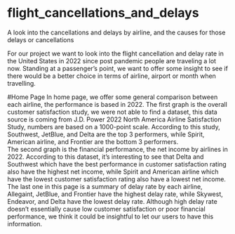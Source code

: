 # flight_cancellations_and_delays
A look into the cancellations and delays by airline, and the causes for those delays or cancellations

For our project we want to look into the flight cancellation and delay rate in the United States in 2022 since post pandemic people are traveling a lot now. Standing at a passenger’s point, we want to offer some insight to see if there would be a better choice in terms of airline, airport or month when travelling. 

#Home Page
In home page, we offer some general comparison between each airline, the performance is based in 2022. The first graph is the overall customer satisfaction study, we were not able to find a dataset, this data source is coming from J.D. Power 2022 North America Airline Satisfaction Study, numbers are based on a 1000-point scale. According to this study, Southwest, JetBlue, and Delta are the top 3 performers, while Spirit, American airline, and Frontier are the bottom 3 performers.  
The second graph is the financial performance, the net income by airlines in 2022. According to this dataset, it’s interesting to see that Delta and Southwest which have the best performance in customer satisfaction rating also have the highest net income, while Spirit and American airline which have the lowest customer satisfaction rating also have a lowest net income. 
The last one in this page is a summary of delay rate by each airline, Allegaint, JetBlue, and Frontier have the highest delay rate, while Skywest, Endeavor, and Delta have the lowest delay rate. Although high delay rate doesn’t essentially cause low customer satisfaction or poor financial performance, we think it could be insightful to let our users to have this information.
